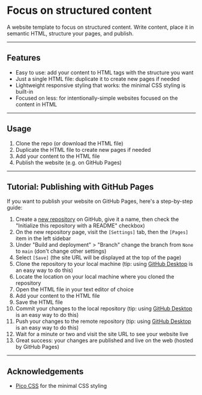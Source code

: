 # Focus on structured content

A website template to focus on structured content. Write content, place it in semantic HTML, structure your pages, and publish.

---

## Features

- Easy to use: add your content to HTML tags with the structure you want
- Just a single HTML file: duplicate it to create new pages if needed
- Lightweight responsive styling that works: the minimal CSS styling is built-in
- Focused on less: for intentionally-simple websites focused on the content in HTML

---

## Usage

1. Clone the repo (or download the HTML file)
2. Duplicate the HTML file to create new pages if needed
3. Add your content to the HTML file
4. Publish the website (e.g. on GitHub Pages)

---

## Tutorial: Publishing with GitHub Pages

If you want to publish your website on GitHub Pages, here's a step-by-step guide:

1. Create a [new repository](https://github.com/new) on GitHub, give it a name, then check the "Initialize this repository with a README" checkbox)
2. On the new repository page, visit the `[Settings]` tab, then the `[Pages]` item in the left sidebar
3. Under "Build and deployment" > "Branch" change the branch from `None` to `main` (don't change other settings)
4. Select `[Save]` (the site URL will be displayed at the top of the page)
5. Clone the repository to your local machine (tip: using [GitHub Desktop](https://desktop.github.com/) is an easy way to do this)
6. Locate the location on your local machine where you cloned the repository
7. Open the HTML file in your text editor of choice
8. Add your content to the HTML file
9. Save the HTML file
10. Commit your changes to the local repository (tip: using [GitHub Desktop](https://desktop.github.com/) is an easy way to do this)
11. Push your changes to the remote repository (tip: using [GitHub Desktop](https://desktop.github.com/) is an easy way to do this)
12. Wait for a minute or two and visit the site URL to see your website live
13. Great success: your changes are published and live on the web (hosted by GitHub Pages)

---

## Acknowledgements

- [Pico CSS](https://picocss.com/) for the minimal CSS styling

